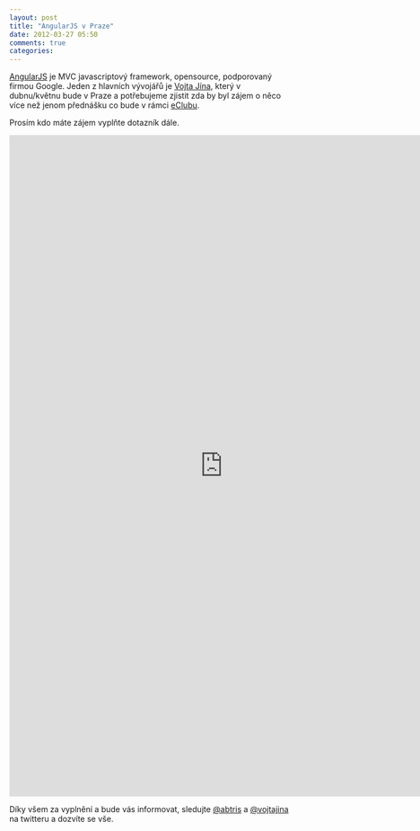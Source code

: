 ```yaml
---
layout: post
title: "AngularJS v Praze"
date: 2012-03-27 05:50
comments: true
categories: 
---
```


[AngularJS](http://angularjs.org) je MVC javascriptový framework, opensource, podporovaný firmou Google. Jeden z hlavních vývojářů je [Vojta Jína](http://twitter.com/#!/vojtajina), který v dubnu/květnu bude v Praze a potřebujeme zjistit zda by byl zájem o něco více než jenom přednášku co bude v rámci [eClubu](http://www.eclub.cvutmedialab.cz/). 

Prosím kdo máte zájem vyplňte dotazník dále.


<iframe src="https://docs.google.com/spreadsheet/embeddedform?formkey=dDB2a1NTSGg4cHVuOEl5WEtDdnBYdlE6MQ" width="760" height="1178" frameborder="0" marginheight="0" marginwidth="0">Loading...</iframe>

Díky všem za vyplnění a bude vás informovat, sledujte [@abtris](http://twitter.com/#!/abtris) a [@vojtajina](http://twitter.com/#!/vojtajina) na twitteru a dozvíte se vše.